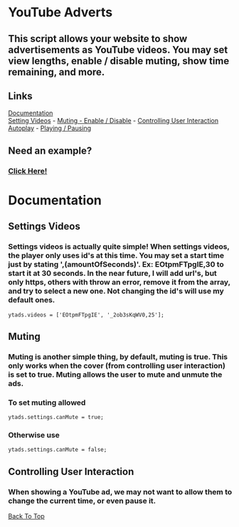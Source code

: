 # YouTube Adverts
## This script allows your website to show advertisements as YouTube videos. You may set view lengths, enable / disable muting, show time remaining, and more.
## Links
[Documentation](#documentation) \
[Setting Videos](#setting-videos) - [Muting - Enable / Disable](#muting) - [Controlling User Interaction](#controlling-user-interaction) \
[Autoplay](#autoplay) - [Playing / Pausing](#playing-pausing)
## Need an example?
### [Click Here!](https://darkheart527.github.io/ytads/example)

# Documentation
## Settings Videos
### Settings videos is actually quite simple! When settings videos, the player only uses id's at this time. You may set a start time just by stating ',(amountOfSeconds)'. Ex: EOtpmFTpgIE,30 to start it at 30 seconds. In the near future, I will add url's, but only https, others with throw an error, remove it from the array, and try to select a new one. Not changing the id's will use my default ones.
```
ytads.videos = ['EOtpmFTpgIE', '_2ob3sKqWV0,25'];
```
## Muting
### Muting is another simple thing, by default, muting is true. This only works when the cover (from controlling user interaction) is set to true. Muting allows the user to mute and unmute the ads.
### To set muting allowed
```
ytads.settings.canMute = true;
```
### Otherwise use
```
ytads.settings.canMute = false;
```
## Controlling User Interaction
### When showing a YouTube ad, we may not want to allow them to change the current time, or even pause it. 
[Back To Top](#youtube-adverts)
